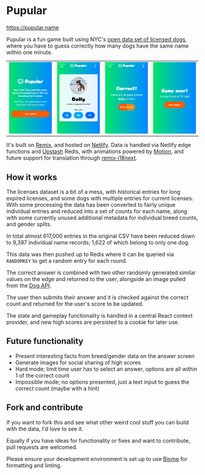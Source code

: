 # Pupular

https://pupular.name

Pupular is a fun game built using NYC's [open data set of licensed dogs](https://data.cityofnewyork.us/Health/NYC-Dog-Licensing-Dataset/nu7n-tubp/about_data), where you have to guess correctly how many dogs have the same name within one minute.

|                                                     |                                             |                                                            |                                                  |
| --------------------------------------------------- | ------------------------------------------- | ---------------------------------------------------------- | ------------------------------------------------ |
| ![Play Screen](./public/screenshots/game_start.png) | ![Round](./public/screenshots/in_round.png) | ![Correct Answer](./public/screenshots/correct_answer.png) | ![Game Over](./public/screenshots/game_over.png) |

It's built on [Remix](https://remix.run/), and hosted on [Netlify](https://www.netlify.com/). Data is handled via Netlify edge functions and [Upstash](https://upstash.com) Redis, with animations powered by [Motion](https://motion.dev), and future support for translation through [remix-i18next](https://github.com/sergiodxa/remix-i18next).

## How it works

The licenses dataset is a bit of a mess, with historical entries for long expired licenses, and some dogs with multiple entries for current licenses. With some processing the data has been converted to fairly unique individual entries and reduced into a set of counts for each name, along with some currently unused additional metadata for individual breed counts, and gender splits.

In total almost 617,000 entries in the original CSV have been reduced down to 9,397 individual name records; 1,622 of which belong to only one dog.

This data was then pushed up to Redis where it can be queried via `RANDOMKEY` to get a random entry for each round.

The correct answer is combined with two other randomly generated similar values on the edge and returned to the user, alongside an image pulled from the [Dog API](https://dog.ceo/api).

The user then submits their answer and it is checked against the correct count and returned for the user's score to be updated.

The state and gameplay functionality is handled in a central React context provider, and new high scores are persisted to a cookie for later use.

## Future functionality

- Present interesting facts from breed/gender data on the answer screen
- Generate images for social sharing of high scores
- Hard mode; limit time user has to select an answer, options are all within 1 of the correct count
- Impossible mode; no options presented, just a text input to guess the correct count (maybe with a hint)

## Fork and contribute

If you want to fork this and see what other weird cool stuff you can build with the data, I'd love to see it.

Equally if you have ideas for functionality or fixes and want to contribute, pull requests are welcomed.

Please ensure your development environment is set up to use [Biome](https://biomejs.dev/) for formatting and linting.
